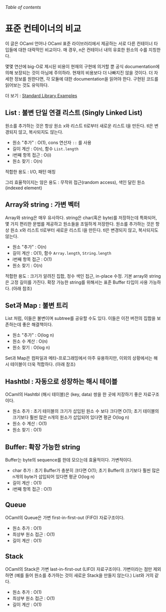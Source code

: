 <!-- ((! set title Comparison of Standard Containers !)) ((! set learn !)) -->

*Table of contents*

# 표준 컨테이너의 비교
이 글은 OCaml 언어나 OCaml 표준 라이브러리에서 제공하는 서로 다른 컨테이너 타입들에 대한 대략적인 비교이다. 매 경우, n은 컨테이너 내의 유효한 원소의 수를 지칭한다.

몇몇 연산에 big-O로 제시된 비용이 현재의 구현에 의거할 뿐 공식 documentation에 의해 보장되는 것이 아님에 주의하라. 현재의 비용보다 더 나빠지진 않을 것이다. 더 자세한 정보를 원한다면, 각 모듈에 대한 documentation을 읽어야 한다. 구현된 코드를 읽어보는 것도 유익하다.

더 보기 : [Standard Library
Examples](standard_library_examples.html "Standard Library Examples")

## List : 불변 단일 연결 리스트 (Singly Linked List)
원소를 추가하는 것은 항상 원소 x와 리스트 tl로부터 새로운 리스트 l을 만든다. tl은 변경되지 않고, 복사되지도 않는다.

* 원소 "추가" : O(1), cons 연산자 `::` 를 사용
* 길이 계산 : O(n), 함수 `List.length`
* i번째 항목 접근 : O(i)
* 원소 찾기 : O(n)

적합한 용도 : I/O, 패턴 매칭

그리 효율적이지는 않은 용도 : 무작위 접근(random access), 색인 달린 원소(indexed element)

## Array와 string : 가변 벡터
Array와 string은 매우 유사하다. string은 char(혹은 byte)를 저장하는데 특화되어, 몇 가지 편리한 문법를 제공하고 원소들을 조밀하게 저장한다. 
원소를 추가하는 것은 항상 원소 x와 리스트 tl로부터 새로운 리스트 l을 만든다. tl은 변경되지 않고, 복사되지도 않는다.

* 원소 "추가" : O(n)
* 길이 계산 : O(1), 함수 `Array.length`, `String.length`
* i번째 항목 접근 : O(1)
* 원소 찾기 : O(n)

적합한 용도 : 크기가 알려진 집합, 정수 색인 접근, in-place 수정. 기본 array와 string은 고정 길이를 가진다. 확장 가능한 string를 위해서는 표준 Buffer 타입이 사용 가능하다. (아래 참조)

## Set과 Map : 불변 트리
List 처럼, 이들은 불변이며 subtree를 공유할 수도 있다. 이들은 이전 버전의 집합을 보존하는데 좋은 해결책이다. 

* 원소 "추가" : O(log n)
* 원소 수 계산 : O(n)
* 원소 찾기 : O(log n)

Set과 Map은 컴파일과 메타-프로그래밍에서 아주 유용하지만, 이외의 상황에서는 해시 테이블이 더욱 적합하다. (아래 참조)

## Hashtbl : 자동으로 성장하는 해시 테이블
OCaml의 Hashtbl (해시 테이블)은 (key, data) 쌍을 한 곳에 저장하기 좋은 자료구조이다.

* 원소 추가 : 초기 테이블의 크기가 삽입된 원소 수 보다 크다면 O(1); 초기 테이블의 크기보다 훨씬 많은 n개의 원소가 삽입되어 있다면 평균 O(log n)
* 원소 수 계산 : O(1)
* 원소 찾기 : O(1)

## Buffer: 확장 가능한 string
Buffer는 byte의 sequence를 한데 모으는데 효율적이다. 가변적이다.

* char 추가 : 초기 Buffer가 충분히 크다면 O(1); 초기 Buffer의 크기보다 훨씬 많은 n개의 byte가 삽입되어 있다면 평균 O(log n)
* 길이 계산 : O(1)
* i번째 항목 접근 : O(1)

## Queue
OCaml의 Queue은 가변 first-in-first-out (FIFO) 자료구조이다.

* 원소 추가 : O(1)
* 최상부 원소 접근 : O(1)
* 길이 계산 : O(1)

## Stack
OCaml의 Stack은 가변 last-in-first-out (LIFO) 자료구조이다. 가변이라는 점만 제외하면 (예를 들어 원소를 추가하는 것이 새로운 Stack을 만들지 않는다.) List와 거의 같다.

* 원소 추가 : O(1)
* 최상부 원소 접근 : O(1)
* 길이 계산 : O(1)

